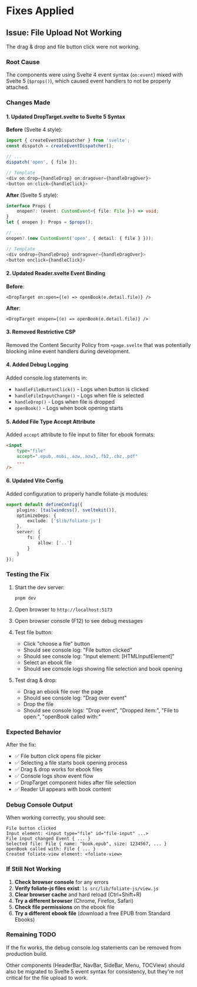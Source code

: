 # Fixes Applied

## Issue: File Upload Not Working

The drag & drop and file button click were not working.

### Root Cause

The components were using Svelte 4 event syntax (`on:event`) mixed with Svelte 5 (`$props()`), which caused event handlers to not be properly attached.

### Changes Made

#### 1. Updated DropTarget.svelte to Svelte 5 Syntax

**Before** (Svelte 4 style):
```typescript
import { createEventDispatcher } from 'svelte';
const dispatch = createEventDispatcher();

// ...
dispatch('open', { file });

// Template
<div on:drop={handleDrop} on:dragover={handleDragOver}>
<button on:click={handleClick}>
```

**After** (Svelte 5 style):
```typescript
interface Props {
    onopen?: (event: CustomEvent<{ file: File }>) => void;
}
let { onopen }: Props = $props();

// ...
onopen?.(new CustomEvent('open', { detail: { file } }));

// Template
<div ondrop={handleDrop} ondragover={handleDragOver}>
<button onclick={handleClick}>
```

#### 2. Updated Reader.svelte Event Binding

**Before**:
```svelte
<DropTarget on:open={(e) => openBook(e.detail.file)} />
```

**After**:
```svelte
<DropTarget onopen={(e) => openBook(e.detail.file)} />
```

#### 3. Removed Restrictive CSP

Removed the Content Security Policy from `+page.svelte` that was potentially blocking inline event handlers during development.

#### 4. Added Debug Logging

Added console.log statements in:
- `handleFileButtonClick()` - Logs when button is clicked
- `handleFileInputChange()` - Logs when file is selected  
- `handleDrop()` - Logs when file is dropped
- `openBook()` - Logs when book opening starts

#### 5. Added File Type Accept Attribute

Added `accept` attribute to file input to filter for ebook formats:
```html
<input
    type="file"
    accept=".epub,.mobi,.azw,.azw3,.fb2,.cbz,.pdf"
    ...
/>
```

#### 6. Updated Vite Config

Added configuration to properly handle foliate-js modules:
```typescript
export default defineConfig({
    plugins: [tailwindcss(), sveltekit()],
    optimizeDeps: {
        exclude: ['$lib/foliate-js']
    },
    server: {
        fs: {
            allow: ['..']
        }
    }
});
```

### Testing the Fix

1. Start the dev server:
   ```bash
   pnpm dev
   ```

2. Open browser to `http://localhost:5173`

3. Open browser console (F12) to see debug messages

4. Test file button:
   - Click "choose a file" button
   - Should see console log: "File button clicked"
   - Should see console log: "Input element: [HTMLInputElement]"
   - Select an ebook file
   - Should see console logs showing file selection and book opening

5. Test drag & drop:
   - Drag an ebook file over the page
   - Should see console log: "Drag over event"
   - Drop the file
   - Should see console logs: "Drop event", "Dropped item:", "File to open:", "openBook called with:"

### Expected Behavior

After the fix:
- ✅ File button click opens file picker
- ✅ Selecting a file starts book opening process
- ✅ Drag & drop works for ebook files
- ✅ Console logs show event flow
- ✅ DropTarget component hides after file selection
- ✅ Reader UI appears with book content

### Debug Console Output

When working correctly, you should see:
```
File button clicked
Input element: <input type="file" id="file-input" ...>
File input changed Event { ... }
Selected file: File { name: "book.epub", size: 1234567, ... }
openBook called with: File { ... }
Created foliate-view element: <foliate-view>
```

### If Still Not Working

1. **Check browser console** for any errors
2. **Verify foliate-js files exist**: `ls src/lib/foliate-js/view.js`
3. **Clear browser cache** and hard reload (Ctrl+Shift+R)
4. **Try a different browser** (Chrome, Firefox, Safari)
5. **Check file permissions** on the ebook file
6. **Try a different ebook file** (download a free EPUB from Standard Ebooks)

### Remaining TODO

If the fix works, the debug console.log statements can be removed from production build.

Other components (HeaderBar, NavBar, SideBar, Menu, TOCView) should also be migrated to Svelte 5 event syntax for consistency, but they're not critical for the file upload to work.
